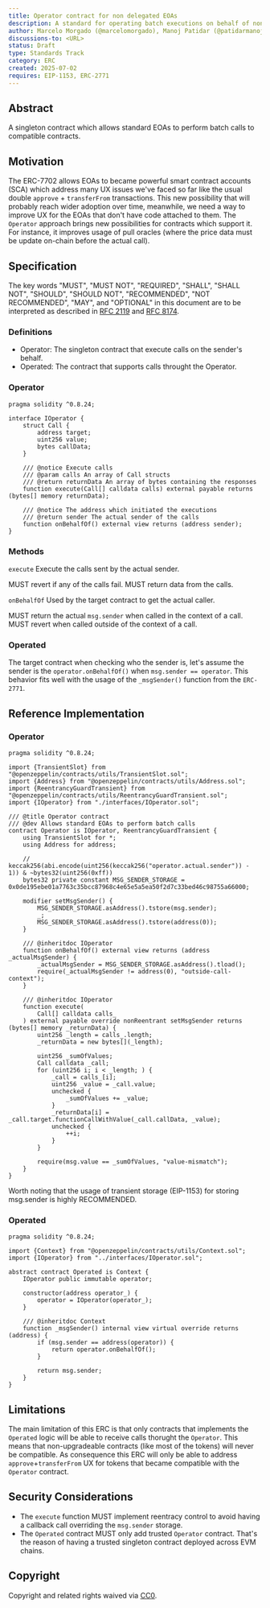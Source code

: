 ```yaml
---
title: Operator contract for non delegated EOAs
description: A standard for operating batch executions on behalf of non delegated EOAs
author: Marcelo Morgado (@marcelomorgado), Manoj Patidar (@patidarmanoj10)
discussions-to: <URL>
status: Draft
type: Standards Track
category: ERC
created: 2025-07-02
requires: EIP-1153, ERC-2771
---
```


## Abstract

A singleton contract which allows standard EOAs to perform batch calls to compatible contracts.

## Motivation

The ERC-7702 allows EOAs to became powerful smart contract accounts (SCA) which address many UX issues we've faced so far like the usual double `approve` + `transferFrom` transactions.
This new possibility that will probably reach wider adoption over time, meanwhile, we need a way to improve UX for the EOAs that don't have code attached to them.
The `Operator` approach brings new possibilities for contracts which support it. For instance, it improves usage of pull oracles (where the price data must be update on-chain before the actual call).

## Specification

The key words "MUST", "MUST NOT", "REQUIRED", "SHALL", "SHALL NOT", "SHOULD", "SHOULD NOT", "RECOMMENDED", "NOT RECOMMENDED", "MAY", and "OPTIONAL" in this document are to be interpreted as described in [RFC 2119](https://www.rfc-editor.org/rfc/rfc2119) and [RFC 8174](https://www.rfc-editor.org/rfc/rfc8174).

### Definitions

- Operator: The singleton contract that execute calls on the sender's behalf.
- Operated: The contract that supports calls throught the Operator.

### Operator

```solidity
pragma solidity ^0.8.24;

interface IOperator {
    struct Call {
        address target;
        uint256 value;
        bytes callData;
    }

    /// @notice Execute calls
    /// @param calls An array of Call structs
    /// @return returnData An array of bytes containing the responses
    function execute(Call[] calldata calls) external payable returns (bytes[] memory returnData);

    /// @notice The address which initiated the executions
    /// @return sender The actual sender of the calls
    function onBehalfOf() external view returns (address sender);
}
```

### Methods

`execute`
Execute the calls sent by the actual sender.

MUST revert if any of the calls fail.
MUST return data from the calls.

`onBehalfOf`
Used by the target contract to get the actual caller.

MUST return the actual `msg.sender` when called in the context of a call.
MUST revert when called outside of the context of a call.

### Operated

The target contract when checking who the sender is, let's assume the sender is the `operator.onBehalfOf()` when `msg.sender == operator`. This behavior fits well with the usage of the `_msgSender()` function from the `ERC-2771`.

## Reference Implementation

### Operator

```solidity
pragma solidity ^0.8.24;

import {TransientSlot} from "@openzeppelin/contracts/utils/TransientSlot.sol";
import {Address} from "@openzeppelin/contracts/utils/Address.sol";
import {ReentrancyGuardTransient} from "@openzeppelin/contracts/utils/ReentrancyGuardTransient.sol";
import {IOperator} from "./interfaces/IOperator.sol";

/// @title Operator contract
/// @dev Allows standard EOAs to perform batch calls
contract Operator is IOperator, ReentrancyGuardTransient {
    using TransientSlot for *;
    using Address for address;

    // keccak256(abi.encode(uint256(keccak256("operator.actual.sender")) - 1)) & ~bytes32(uint256(0xff))
    bytes32 private constant MSG_SENDER_STORAGE = 0x0de195ebe01a7763c35bcc87968c4e65e5a5ea50f2d7c33bed46c98755a66000;

    modifier setMsgSender() {
        MSG_SENDER_STORAGE.asAddress().tstore(msg.sender);
        _;
        MSG_SENDER_STORAGE.asAddress().tstore(address(0));
    }

    /// @inheritdoc IOperator
    function onBehalfOf() external view returns (address _actualMsgSender) {
        _actualMsgSender = MSG_SENDER_STORAGE.asAddress().tload();
        require(_actualMsgSender != address(0), "outside-call-context");
    }

    /// @inheritdoc IOperator
    function execute(
        Call[] calldata calls_
    ) external payable override nonReentrant setMsgSender returns (bytes[] memory _returnData) {
        uint256 _length = calls_.length;
        _returnData = new bytes[](_length);

        uint256 _sumOfValues;
        Call calldata _call;
        for (uint256 i; i < _length; ) {
            _call = calls_[i];
            uint256 _value = _call.value;
            unchecked {
                _sumOfValues += _value;
            }
            _returnData[i] = _call.target.functionCallWithValue(_call.callData, _value);
            unchecked {
                ++i;
            }
        }

        require(msg.value == _sumOfValues, "value-mismatch");
    }
}
```

Worth noting that the usage of transient storage (EIP-1153) for storing msg.sender is highly RECOMMENDED.

### Operated

```solidity
pragma solidity ^0.8.24;

import {Context} from "@openzeppelin/contracts/utils/Context.sol";
import {IOperator} from "../interfaces/IOperator.sol";

abstract contract Operated is Context {
    IOperator public immutable operator;

    constructor(address operator_) {
        operator = IOperator(operator_);
    }

    /// @inheritdoc Context
    function _msgSender() internal view virtual override returns (address) {
        if (msg.sender == address(operator)) {
            return operator.onBehalfOf();
        }

        return msg.sender;
    }
}
```

## Limitations

The main limitation of this ERC is that only contracts that implements the `Operated` logic will be able to receive calls thorught the `Operator`. This means that non-upgradeable contracts (like most of the tokens) will never be compatible.
As consequence this ERC will only be able to address `approve`+`transferFrom` UX for tokens that became compatible with the `Operator` contract.

## Security Considerations

- The `execute` function MUST implement reentracy control to avoid having a callback call overriding the `msg.sender` storage.
- The `Operated` contract MUST only add trusted `Operator` contract. That's the reason of having a trusted singleton contract deployed across EVM chains.

## Copyright

Copyright and related rights waived via [CC0](../LICENSE.md).
